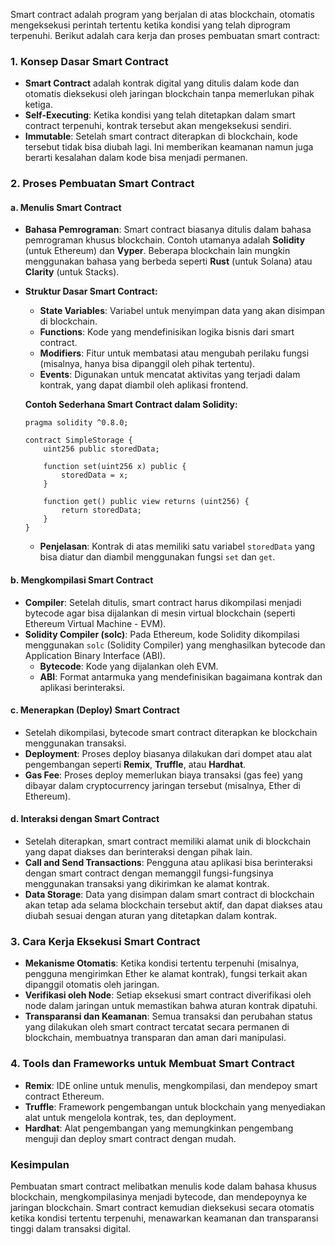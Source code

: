 Smart contract adalah program yang berjalan di atas blockchain, otomatis mengeksekusi perintah tertentu ketika kondisi yang telah diprogram terpenuhi. Berikut adalah cara kerja dan proses pembuatan smart contract:

### 1. **Konsep Dasar Smart Contract**
- **Smart Contract** adalah kontrak digital yang ditulis dalam kode dan otomatis dieksekusi oleh jaringan blockchain tanpa memerlukan pihak ketiga.
- **Self-Executing**: Ketika kondisi yang telah ditetapkan dalam smart contract terpenuhi, kontrak tersebut akan mengeksekusi sendiri.
- **Immutable**: Setelah smart contract diterapkan di blockchain, kode tersebut tidak bisa diubah lagi. Ini memberikan keamanan namun juga berarti kesalahan dalam kode bisa menjadi permanen.

### 2. **Proses Pembuatan Smart Contract**

#### a. **Menulis Smart Contract**
- **Bahasa Pemrograman**: Smart contract biasanya ditulis dalam bahasa pemrograman khusus blockchain. Contoh utamanya adalah **Solidity** (untuk Ethereum) dan **Vyper**. Beberapa blockchain lain mungkin menggunakan bahasa yang berbeda seperti **Rust** (untuk Solana) atau **Clarity** (untuk Stacks).
  
- **Struktur Dasar Smart Contract:**
  - **State Variables**: Variabel untuk menyimpan data yang akan disimpan di blockchain.
  - **Functions**: Kode yang mendefinisikan logika bisnis dari smart contract.
  - **Modifiers**: Fitur untuk membatasi atau mengubah perilaku fungsi (misalnya, hanya bisa dipanggil oleh pihak tertentu).
  - **Events**: Digunakan untuk mencatat aktivitas yang terjadi dalam kontrak, yang dapat diambil oleh aplikasi frontend.

  **Contoh Sederhana Smart Contract dalam Solidity:**

  ```solidity
  pragma solidity ^0.8.0;

  contract SimpleStorage {
      uint256 public storedData;

      function set(uint256 x) public {
          storedData = x;
      }

      function get() public view returns (uint256) {
          return storedData;
      }
  }
  ```

  - **Penjelasan**: Kontrak di atas memiliki satu variabel `storedData` yang bisa diatur dan diambil menggunakan fungsi `set` dan `get`.

#### b. **Mengkompilasi Smart Contract**
- **Compiler**: Setelah ditulis, smart contract harus dikompilasi menjadi bytecode agar bisa dijalankan di mesin virtual blockchain (seperti Ethereum Virtual Machine - EVM).
- **Solidity Compiler (solc)**: Pada Ethereum, kode Solidity dikompilasi menggunakan `solc` (Solidity Compiler) yang menghasilkan bytecode dan Application Binary Interface (ABI).
  - **Bytecode**: Kode yang dijalankan oleh EVM.
  - **ABI**: Format antarmuka yang mendefinisikan bagaimana kontrak dan aplikasi berinteraksi.

#### c. **Menerapkan (Deploy) Smart Contract**
- Setelah dikompilasi, bytecode smart contract diterapkan ke blockchain menggunakan transaksi.
- **Deployment**: Proses deploy biasanya dilakukan dari dompet atau alat pengembangan seperti **Remix**, **Truffle**, atau **Hardhat**.
- **Gas Fee**: Proses deploy memerlukan biaya transaksi (gas fee) yang dibayar dalam cryptocurrency jaringan tersebut (misalnya, Ether di Ethereum).

#### d. **Interaksi dengan Smart Contract**
- Setelah diterapkan, smart contract memiliki alamat unik di blockchain yang dapat diakses dan berinteraksi dengan pihak lain.
- **Call and Send Transactions**: Pengguna atau aplikasi bisa berinteraksi dengan smart contract dengan memanggil fungsi-fungsinya menggunakan transaksi yang dikirimkan ke alamat kontrak.
- **Data Storage**: Data yang disimpan dalam smart contract di blockchain akan tetap ada selama blockchain tersebut aktif, dan dapat diakses atau diubah sesuai dengan aturan yang ditetapkan dalam kontrak.

### 3. **Cara Kerja Eksekusi Smart Contract**
- **Mekanisme Otomatis**: Ketika kondisi tertentu terpenuhi (misalnya, pengguna mengirimkan Ether ke alamat kontrak), fungsi terkait akan dipanggil otomatis oleh jaringan.
- **Verifikasi oleh Node**: Setiap eksekusi smart contract diverifikasi oleh node dalam jaringan untuk memastikan bahwa aturan kontrak dipatuhi.
- **Transparansi dan Keamanan**: Semua transaksi dan perubahan status yang dilakukan oleh smart contract tercatat secara permanen di blockchain, membuatnya transparan dan aman dari manipulasi.

### 4. **Tools dan Frameworks untuk Membuat Smart Contract**
- **Remix**: IDE online untuk menulis, mengkompilasi, dan mendepoy smart contract Ethereum.
- **Truffle**: Framework pengembangan untuk blockchain yang menyediakan alat untuk mengelola kontrak, tes, dan deployment.
- **Hardhat**: Alat pengembangan yang memungkinkan pengembang menguji dan deploy smart contract dengan mudah.

### **Kesimpulan**
Pembuatan smart contract melibatkan menulis kode dalam bahasa khusus blockchain, mengkompilasinya menjadi bytecode, dan mendepoynya ke jaringan blockchain. Smart contract kemudian dieksekusi secara otomatis ketika kondisi tertentu terpenuhi, menawarkan keamanan dan transparansi tinggi dalam transaksi digital.
